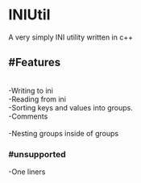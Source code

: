 # INIUtil
A very simply INI utility written in c++

<h2>#Features</h2></br>
-Writing to ini</br>
-Reading from ini</br>
-Sorting keys and values into groups.</br>
-Comments</br></br>
-Nesting groups inside of groups</br>

<h3>#unsupported</h3>
-One liners
